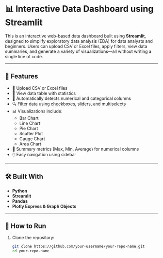 # 📊 Interactive Data Dashboard using Streamlit

This is an interactive web-based data dashboard built using **Streamlit**, designed to simplify exploratory data analysis (EDA) for data analysts and beginners. Users can upload CSV or Excel files, apply filters, view data summaries, and generate a variety of visualizations—all without writing a single line of code.

---

## 🚀 Features

- 📁 Upload CSV or Excel files
- 📑 View data table with statistics
- 🧮 Automatically detects numerical and categorical columns
- 🔍 Filter data using checkboxes, sliders, and multiselects
- 📊 Visualizations include:
  - Bar Chart
  - Line Chart
  - Pie Chart
  - Scatter Plot
  - Gauge Chart
  - Area Chart
- 🧠 Summary metrics (Max, Min, Average) for numerical columns
- 🖱️ Easy navigation using sidebar

---

## 🛠️ Built With

- **Python**
- **Streamlit**
- **Pandas**
- **Plotly Express & Graph Objects**

---

## 📂 How to Run

1. Clone the repository:
   ```bash
   git clone https://github.com/your-username/your-repo-name.git
   cd your-repo-name
